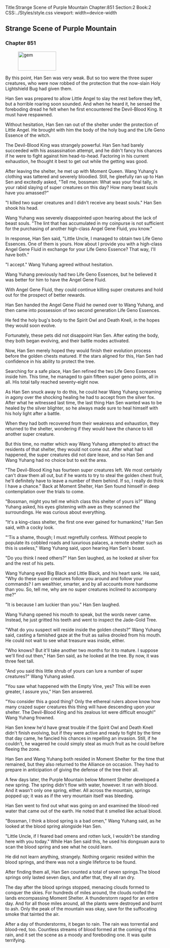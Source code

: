 Title:Strange Scene of Purple Mountain 
Chapter:851 
Section:2 
Book:2 
CSS:../Styles/style.css 
viewport: width=device-width
  
## Strange Scene of Purple Mountain
### Chapter 851 
<figure>
	<img src="../Images/gem.gif" alt="gem" id="gem" width="120" height="60" />
</figure>
  

  
  By this point, Han Sen was very weak. But so too were the three super creatures, who were now robbed of the protection that the now-slain Holy Lightshield Bug had given them.

Han Sen was prepared to allow Little Angel to slay the rest before they left, but a horrible roaring soon sounded. And when he heard it, he sensed the foreboding dread he felt when he first encountered the Devil-Blood King. It must have respawned.

Without hesitation, Han Sen ran out of the shelter under the protection of Little Angel. He brought with him the body of the holy bug and the Life Geno Essence of the witch.

The Devil-Blood King was strangely powerful. Han Sen had barely succeeded with his assassination attempt, and he didn't fancy his chances if he were to fight against him head-to-head. Factoring in his current exhaustion, he thought it best to get out while the getting was good.

After leaving the shelter, he met up with Moment Queen. Wang Yuhang's clothing was tattered and severely bloodied. Still, he gleefully ran up to Han Sen and excitedly asked, "Tell me, bossman: What was your final tally, in your rabid slaying of super creatures on this day? How many beast souls have you amassed?"

"I killed two super creatures and I didn't receive any beast souls." Han Sen shook his head.

Wang Yuhang was severely disappointed upon hearing about the lack of beast souls. "The lint that has accumulated in my coinpurse is not sufficient for the purchasing of another high-class Angel Gene Fluid, you know."

In response, Han Sen said, "Little Uncle, I managed to obtain two Life Geno Essences. One of them is yours. How about I provide you with a high-class Angel Gene Fluid in exchange for your Life Geno Essence? That way, I'll have both."

"I accept." Wang Yuhang agreed without hesitation.

Wang Yuhang previously had two Life Geno Essences, but he believed it was better for him to have the Angel Gene Fluid.

With Angel Gene Fluid, they could continue killing super creatures and hold out for the prospect of better rewards.

Han Sen handed the Angel Gene Fluid he owned over to Wang Yuhang, and then came into possession of two second generation Life Geno Essences.

He fed the holy bug's body to the Spirit Owl and Death Knell, in the hopes they would soon evolve.

Fortunately, these pets did not disappoint Han Sen. After eating the body, they both began evolving, and their battle modes activated.

Now, Han Sen merely hoped they would finish their evolution process before the golden chests matured. If the stars aligned for this, Han Sen had confidence in his ability to protect the tree.

Searching for a safe place, Han Sen refined the two Life Geno Essences inside him. This time, he managed to gain fifteen super geno points, all in all. His total tally reached seventy-eight now.

As Han Sen snuck away to do this, he could hear Wang Yuhang screaming in agony over the shocking healing he had to accept from the silver fox. After what he witnessed last time, the last thing Han Sen wanted was to be healed by the silver blighter, so he always made sure to heal himself with his holy light after a battle.

When they had both recovered from their weakness and exhaustion, they returned to the shelter, wondering if they would have the chance to kill another super creature.

But this time, no matter which way Wang Yuhang attempted to attract the residents of that shelter, they would not come out. After what had happened, the super creatures did not dare leave, and so Han Sen and Wang Yuhang had no choice but to exit the area.

"The Devil-Blood King has fourteen super creatures left. We most certainly can't draw them all out, but if he wants to try to steal the golden chest fruit, he'll definitely have to leave a number of them behind. If so, I really do think I have a chance." Back at Moment Shelter, Han Sen found himself in deep contemplation over the trials to come.

"Bossman, might you tell me which class this shelter of yours is?" Wang Yuhang asked, his eyes glistening with awe as they scanned the surroundings. He was curious about everything.

"It's a king-class shelter, the first one ever gained for humankind," Han Sen said, with a cocky look.

"'Tis a shame, though; I must regretfully confess. Without people to populate its cobbled roads and luxurious palaces, a remote shelter such as this is useless," Wang Yuhang said, upon hearing Han Sen's boast.

"Do you think I need others?" Han Sen laughed, as he looked at silver fox and the rest of his pets.

Wang Yuhang eyed Big Black and Little Black, and his heart sank. He said, "Why do these super creatures follow you around and follow your commands? I am wealthier, smarter, and by all accounts more handsome than you. So, tell me, why are no super creatures inclined to accompany me?"

"It is because I am luckier than you." Han Sen laughed.

Wang Yuhang opened his mouth to speak, but the words never came. Instead, he just gritted his teeth and went to inspect the Jade-Gold Tree.

"What do you suspect will reside inside the golden chests?" Wang Yuhang said, casting a famished gaze at the fruit as saliva drooled from his mouth. He could not wait to see what treasure was inside, either.

"Who knows? But it'll take another two months for it to mature. I suppose we'll find out then," Han Sen said, as he looked at the tree. By now, it was three feet tall.

"And you said this little shrub of yours can lure a number of super creatures?" Wang Yuhang asked.

"You saw what happened with the Empty Vine, yes? This will be even greater, I assure you," Han Sen answered.

"You consider this a good thing? Only the ethereal rulers above know how many crazed super creatures this thing will have descending upon your shelter. The Devil-Blood King and his zealous lot were difficult enough!" Wang Yuhang frowned.

Han Sen knew he'd have great trouble if the Spirit Owl and Death Knell didn't finish evolving, but if they were active and ready to fight by the time that day came, he fancied his chances in repelling an invasion. Still, if he couldn't, he wagered he could simply steal as much fruit as he could before fleeing the zone.

Han Sen and Wang Yuhang both resided in Moment Shelter for the time that remained, but they also returned to the Alliance on occasion. They had to prepare in anticipation of giving the defense of the tree their all.

A few days later, the Purple Mountain below Moment Shelter developed a new spring. The spring didn't flow with water, however. It ran with blood. And it wasn't only one spring, either. All across the mountain, springs popped up; it was as if the very mountain itself was bleeding.

Han Sen went to find out what was going on and examined the blood-red water that came out of the earth. He noted that it smelled like actual blood.

"Bossman, I think a blood spring is a bad omen," Wang Yuhang said, as he looked at the blood spring alongside Han Sen.

"Little Uncle, if I feared bad omens and rotten luck, I wouldn't be standing here with you today." While Han Sen said this, he used his dongxuan aura to scan the blood spring and see what he could learn.

He did not learn anything, strangely. Nothing organic resided within the blood springs, and there was not a single lifeforce to be found.

After finding them all, Han Sen counted a total of seven springs.The blood springs only lasted seven days, and after that, they all ran dry.

The day after the blood springs stopped, menacing clouds formed to conquer the skies. For hundreds of miles around, the clouds roofed the lands encompassing Moment Shelter. A thunderstorm raged for an entire day. And for all those miles around, all the plants were destroyed and burnt to ash. Only the peak of the mountain was okay, save for the suffocating smoke that tainted the air.

After a day of thunderstorms, it began to rain. The rain was torrential and blood-red, too. Countless streams of blood formed at the coming of this rain, and it set the scene as a moody and foreboding one. It was quite terrifying.
